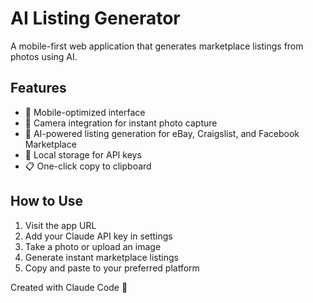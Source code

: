 # AI Listing Generator

A mobile-first web application that generates marketplace listings from photos using AI.

## Features

- 📱 Mobile-optimized interface
- 📸 Camera integration for instant photo capture
- 🤖 AI-powered listing generation for eBay, Craigslist, and Facebook Marketplace
- 💾 Local storage for API keys
- 📋 One-click copy to clipboard

## How to Use

1. Visit the app URL
2. Add your Claude API key in settings
3. Take a photo or upload an image
4. Generate instant marketplace listings
5. Copy and paste to your preferred platform

Created with Claude Code 🚀